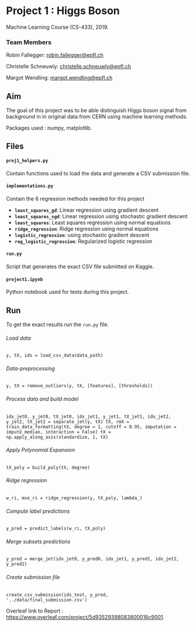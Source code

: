 # Project 1 : Higgs Boson
Machine Learning Course (CS-433), 2019.

### Team Members

Robin Fallegger: robin.fallegger@epfl.ch

Christelle Schneuwly: christelle.schneuwly@epfl.ch

Margot Wendling: margot.wendling@epfl.ch

## Aim
The goal of this project was to be able distinguish Higgs boson signal from background in in original data from CERN using machine learning methods. 

Packages used : numpy, matplotlib.

## Files
#### `proj1_helpers.py`
Contain functions used to load the data and generate a CSV submission file.

#### `implementations.py`
Contain the 6 regression methods needed for this project
- **`least_squares_gd`**: Linear regression using gradient descent
- **`least_squares_sgd`**: Linear regression using stochastic gradient descent
- **`least_squares`**: Least squares regression using normal equations
- **`ridge_regression`**: Ridge regression using normal equations
- **`logistic_regression`**: using stochastic gradient descent
- **`reg_logistic_regression`**: Regularized logistic regression

#### `run.py`
Script that generates the exact CSV file submitted on Kaggle.

#### `project1.ipynb`
Python notebook used for tests during this project.

## Run
To get the exact results run the `run.py` file.
###### Load data
`y, tX, ids = load_csv_data(data_path)`
###### Data-preprocessing
`y, tX = remove_outliers(y, tX, [features], [thresholds])`
###### Process data and build model
`idx_jet0, y_jet0, tX_jet0, idx_jet1, y_jet1, tX_jet1, idx_jet2, y_jet2, tX_jet2 = separate_jet(y, tX)
tX, rmX = train_data_formatting(tX, degree = 1, cutoff = 0.95, imputation = impute_median, interaction = False)
tX = np.apply_along_axis(standardize, 1, tX)`
###### Apply Polynomial Expansion 
`tX_poly = build_poly(tX, degree)`
###### Ridge regression
`w_ri, mse_ri = ridge_regression(y, tX_poly, lambda_)`
###### Compute label predictions
`y_pred = predict_labels(w_ri, tX_poly)`
###### Merge subsets predictions
`y_pred = merge_jet(idx_jet0, y_pred0, idx_jet1, y_pred1, idx_jet2, y_pred2)`
###### Create submission file
`create_csv_submission(ids_test, y_pred, '../data/final_submission.csv')`


Overleaf link to Report : https://www.overleaf.com/project/5d93529398083800016c9001.
